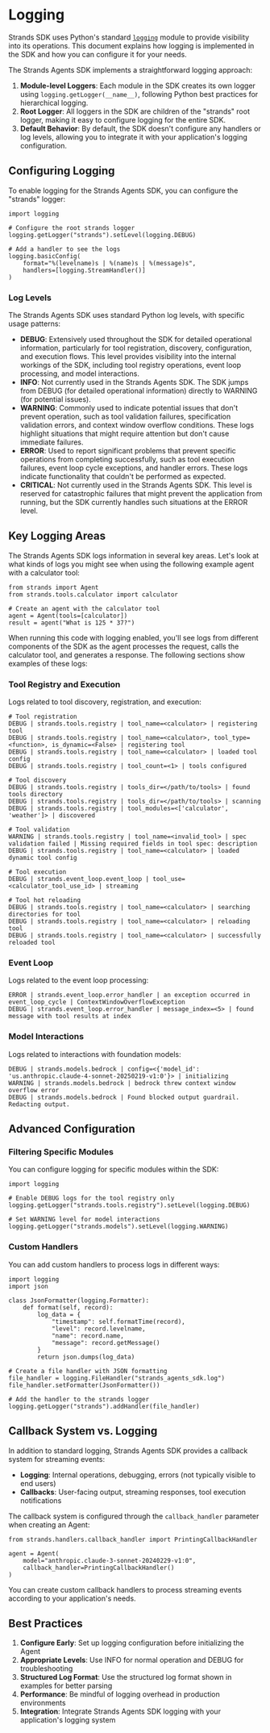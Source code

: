 # Logging

Strands SDK uses Python's standard [`logging`](https://docs.python.org/3/library/logging.html) module to provide visibility into its operations. This document explains how logging is implemented in the SDK and how you can configure it for your needs.

The Strands Agents SDK implements a straightforward logging approach:

1. **Module-level Loggers**: Each module in the SDK creates its own logger using `logging.getLogger(__name__)`, following Python best practices for hierarchical logging.
1. **Root Logger**: All loggers in the SDK are children of the "strands" root logger, making it easy to configure logging for the entire SDK.
1. **Default Behavior**: By default, the SDK doesn't configure any handlers or log levels, allowing you to integrate it with your application's logging configuration.

## Configuring Logging

To enable logging for the Strands Agents SDK, you can configure the "strands" logger:

```
import logging

# Configure the root strands logger
logging.getLogger("strands").setLevel(logging.DEBUG)

# Add a handler to see the logs
logging.basicConfig(
    format="%(levelname)s | %(name)s | %(message)s", 
    handlers=[logging.StreamHandler()]
)
```

### Log Levels

The Strands Agents SDK uses standard Python log levels, with specific usage patterns:

- **DEBUG**: Extensively used throughout the SDK for detailed operational information, particularly for tool registration, discovery, configuration, and execution flows. This level provides visibility into the internal workings of the SDK, including tool registry operations, event loop processing, and model interactions.
- **INFO**: Not currently used in the Strands Agents SDK. The SDK jumps from DEBUG (for detailed operational information) directly to WARNING (for potential issues).
- **WARNING**: Commonly used to indicate potential issues that don't prevent operation, such as tool validation failures, specification validation errors, and context window overflow conditions. These logs highlight situations that might require attention but don't cause immediate failures.
- **ERROR**: Used to report significant problems that prevent specific operations from completing successfully, such as tool execution failures, event loop cycle exceptions, and handler errors. These logs indicate functionality that couldn't be performed as expected.
- **CRITICAL**: Not currently used in the Strands Agents SDK. This level is reserved for catastrophic failures that might prevent the application from running, but the SDK currently handles such situations at the ERROR level.

## Key Logging Areas

The Strands Agents SDK logs information in several key areas. Let's look at what kinds of logs you might see when using the following example agent with a calculator tool:

```
from strands import Agent
from strands.tools.calculator import calculator

# Create an agent with the calculator tool
agent = Agent(tools=[calculator])
result = agent("What is 125 * 37?")
```

When running this code with logging enabled, you'll see logs from different components of the SDK as the agent processes the request, calls the calculator tool, and generates a response. The following sections show examples of these logs:

### Tool Registry and Execution

Logs related to tool discovery, registration, and execution:

```
# Tool registration
DEBUG | strands.tools.registry | tool_name=<calculator> | registering tool
DEBUG | strands.tools.registry | tool_name=<calculator>, tool_type=<function>, is_dynamic=<False> | registering tool
DEBUG | strands.tools.registry | tool_name=<calculator> | loaded tool config
DEBUG | strands.tools.registry | tool_count=<1> | tools configured

# Tool discovery
DEBUG | strands.tools.registry | tools_dir=</path/to/tools> | found tools directory
DEBUG | strands.tools.registry | tools_dir=</path/to/tools> | scanning
DEBUG | strands.tools.registry | tool_modules=<['calculator', 'weather']> | discovered

# Tool validation
WARNING | strands.tools.registry | tool_name=<invalid_tool> | spec validation failed | Missing required fields in tool spec: description
DEBUG | strands.tools.registry | tool_name=<calculator> | loaded dynamic tool config

# Tool execution
DEBUG | strands.event_loop.event_loop | tool_use=<calculator_tool_use_id> | streaming

# Tool hot reloading
DEBUG | strands.tools.registry | tool_name=<calculator> | searching directories for tool
DEBUG | strands.tools.registry | tool_name=<calculator> | reloading tool
DEBUG | strands.tools.registry | tool_name=<calculator> | successfully reloaded tool
```

### Event Loop

Logs related to the event loop processing:

```
ERROR | strands.event_loop.error_handler | an exception occurred in event_loop_cycle | ContextWindowOverflowException
DEBUG | strands.event_loop.error_handler | message_index=<5> | found message with tool results at index
```

### Model Interactions

Logs related to interactions with foundation models:

```
DEBUG | strands.models.bedrock | config=<{'model_id': 'us.anthropic.claude-4-sonnet-20250219-v1:0'}> | initializing
WARNING | strands.models.bedrock | bedrock threw context window overflow error
DEBUG | strands.models.bedrock | Found blocked output guardrail. Redacting output.
```

## Advanced Configuration

### Filtering Specific Modules

You can configure logging for specific modules within the SDK:

```
import logging

# Enable DEBUG logs for the tool registry only
logging.getLogger("strands.tools.registry").setLevel(logging.DEBUG)

# Set WARNING level for model interactions
logging.getLogger("strands.models").setLevel(logging.WARNING)
```

### Custom Handlers

You can add custom handlers to process logs in different ways:

```
import logging
import json

class JsonFormatter(logging.Formatter):
    def format(self, record):
        log_data = {
            "timestamp": self.formatTime(record),
            "level": record.levelname,
            "name": record.name,
            "message": record.getMessage()
        }
        return json.dumps(log_data)

# Create a file handler with JSON formatting
file_handler = logging.FileHandler("strands_agents_sdk.log")
file_handler.setFormatter(JsonFormatter())

# Add the handler to the strands logger
logging.getLogger("strands").addHandler(file_handler)
```

## Callback System vs. Logging

In addition to standard logging, Strands Agents SDK provides a callback system for streaming events:

- **Logging**: Internal operations, debugging, errors (not typically visible to end users)
- **Callbacks**: User-facing output, streaming responses, tool execution notifications

The callback system is configured through the `callback_handler` parameter when creating an Agent:

```
from strands.handlers.callback_handler import PrintingCallbackHandler

agent = Agent(
    model="anthropic.claude-3-sonnet-20240229-v1:0",
    callback_handler=PrintingCallbackHandler()
)
```

You can create custom callback handlers to process streaming events according to your application's needs.

## Best Practices

1. **Configure Early**: Set up logging configuration before initializing the Agent
1. **Appropriate Levels**: Use INFO for normal operation and DEBUG for troubleshooting
1. **Structured Log Format**: Use the structured log format shown in examples for better parsing
1. **Performance**: Be mindful of logging overhead in production environments
1. **Integration**: Integrate Strands Agents SDK logging with your application's logging system
